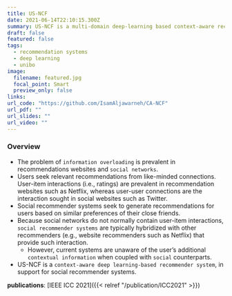 ```yaml
---
title: US-NCF
date: 2021-06-14T22:10:15.300Z
summary: US-NCF is a multi-domain deep-learning based context-aware recommender system
draft: false
featured: false
tags:
  - recommendation systems
  - deep learning
  - unibo
image:
  filename: featured.jpg
  focal_point: Smart
  preview_only: false
links:
url_code: "https://github.com/IsamAljawarneh/CA-NCF"
url_pdf: ""
url_slides: ""
url_video: ""
---
```

### Overview

- The problem of `information overloading` is prevalent in recommendations websites and `social networks`. 
- Users seek relevant recommendations from like-minded connections. User-item interactions (i.e., ratings) are prevalent in recommendation websites such as Netflix, whereas user-user connections are the interaction sought in social websites such as Twitter. 
- Social recommender systems seek to generate recommendations for users based on similar preferences of their close friends. 
- Because social networks do not normally contain user-item interactions, `social recommender systems` are typically hybridized with other recommenders (e.g., website recommenders such as Netflix) that provide such interaction. 
  - However, current systems are unaware of the user’s additional `contextual information` when coupled with `social` counterparts. 
- US-NCF is a `context-aware deep learning-based recommender system`, in support for social recommender systems.

**publications**: [IEEE ICC 2021]({{< relref "/publication/ICC2021" >}})


